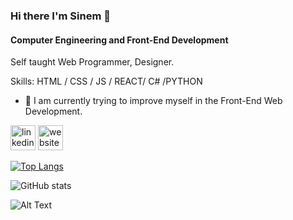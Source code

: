 ### Hi there I'm Sinem 👋
#### Computer Engineering and Front-End Development

Self taught Web Programmer, Designer.

Skills: HTML / CSS / JS / REACT/  C# /PYTHON

- 🔭 I am currently trying to improve myself in the Front-End Web Development.






[<img src='https://cdn.jsdelivr.net/npm/simple-icons@3.0.1/icons/linkedin.svg' alt='linkedin' height='40'>](https://www.linkedin.com/in/sinem-morzambak/)  [<img src='https://cdn.jsdelivr.net/npm/simple-icons@3.0.1/icons/icloud.svg' alt='website' height='40'>](https://sinemorzambak.github.io/sinem.github.io) 


[![Top Langs](https://github-readme-stats.vercel.app/api/top-langs/?username=sinemorzambak)](https://github.com/anuraghazra/github-readme-stats)

![GitHub stats](https://github-readme-stats.vercel.app/api?username=sinemorzambak&show_icons=true&count_private=true)  



![Alt Text](https://media.giphy.com/media/7J4P7cUur2DlErijp3/source.gif)







